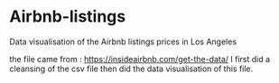 # Airbnb-listings
Data visualisation of the Airbnb listings prices in Los Angeles 

the file came from : https://insideairbnb.com/get-the-data/
I first did a cleansing of the csv file then did the data visualisation of this file.
